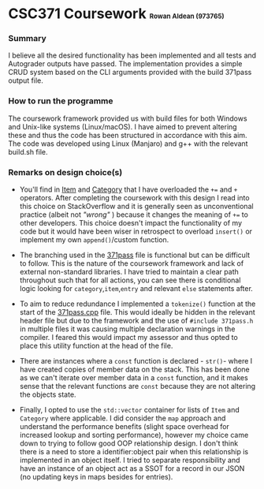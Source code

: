 # **CSC371 Coursework** <font size=2>Rowan Aldean (973765)</font>
### **Summary**
I believe all the desired functionality has been implemented and all tests and Autograder outputs have passed. The implementation provides a simple CRUD system based on the CLI arguments provided with the build 371pass output file.
### **How to run the programme**
The coursework framework provided us with build files for both Windows and Unix-like systems (Linux/macOS). I have aimed to prevent altering these and thus the code has been structured in accordance with this aim. The code was developed using Linux (Manjaro) and g++ with the relevant build.sh file.

### **Remarks on design choice(s)**
- You'll find in [Item](src/item.cpp) and [Category](src/category.cpp) that I have overloaded the `+=` and `+` operators. After completing the coursework with this design I read into this choice on StackOverflow and it is generally seen as unconventional practice (albeit not *"wrong"* ) because it changes the meaning of `+=` to other developers. This choice doesn't impact the functionality of my code but it would have been wiser in retrospect to overload `insert()` or implement my own `append()`/custom function.

- The branching used in the [371pass](src/371pass.cpp) file is functional but can be difficult to follow. This is the nature of the coursework framework and lack of external non-standard libraries. I have tried to maintain a clear path throughout such that for all actions, you can see there is conditional logic looking for `category`,`item`,`entry` and relevant `else` statements after.

- To aim to reduce redundance I implemented a `tokenize()` function at the start of the [371pass.cpp](src/371pass.cpp) file. This would ideally be hidden in the relevant header file but due to the framework and the use of `#include 371pass.h` in multiple files it was causing multiple declaration warnings in the compiler. I feared this would impact my assessor and thus opted to place this utility function at the head of the file.

- There are instances where a `const` function is declared - `str()`- where I have created copies of member data on the stack. This has been done as we can't iterate over member data in a `const` function, and it makes sense that the relevant functions are `const` because they are not altering the objects state.

- Finally, I opted to use the `std::vector` container for lists of `Item` and `Category` where applicable. I did consider the `map` approach and understand the performance benefits (slight space overhead for increased lookup and sorting performance), however my choice came down to trying to follow good OOP relationship design. I don't think there is a need to store a identifier:object pair when this relationship is implemented in an object itself. I tried to separate responsibility and have an instance of an object act as a SSOT for a record in our JSON (no updating keys in maps besides for entries).